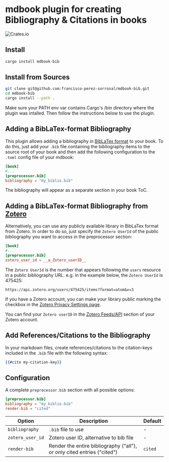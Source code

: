 # mdbook plugin for creating Bibliography & Citations in books

![Crates.io](https://img.shields.io/crates/d/mdbook-bib?style=social&link=https://crates.io/crates/mdbook-bib)

## Install

```sh
cargo install mdbook-bib
```

## Install from Sources

```sh
git clone git@github.com:francisco-perez-sorrosal/mdbook-bib.git
cd mdbook-bib
cargo install --path .
```

Make sure your PATH env var contains Cargo's /bin directory where the plugin was intalled. Then follow the instructions
below to use the plugin.

## Adding a BibLaTex-format Bibliography

This plugin allows adding a bibliography in [BibLaTex format](https://www.ctan.org/pkg/biblatex) to your book. To do this,
just add your `.bib` file containing the bibliography items to the source root of your book and then add the following
configuration to the `.toml` config file of your mdbook:

```toml
[book]
#...
[preprocessor.bib]
bibliography = "my_biblio.bib"
```

The bibliography will appear as a separate section in your book ToC. 

## Adding a BibLaTex-format Bibliography from [Zotero](https://www.zotero.org/)

Alternatively, you can use any publicly available library in BibLaTex format from Zotero.
In order to do so, just specify the `Zotero UserId` of the public bibliography you want to access in the preprocessor section:

```toml
[book]
#...
[preprocessor.bib]
zotero_user_id = __a_Zotero_userID__
```

The `Zotero UserId` is the number that appears following the `users` resource in a public bibliography URL. e.g. in the 
example below, the `Zotero UserId` is 475425:
```shell
https://api.zotero.org/users/475425/items?format=atom&v=3
```

If you have a Zotero account, you can make your library public marking the checkbox in the [Zotero Privacy Settings page](https://www.zotero.org/settings/privacy).

You can find your `Zotero userID` in the [Zotero Feeds/API](https://www.zotero.org/settings/keys) section of your 
Zotero account.

## Add References/Citations to the Bibliography

In your markdown files, create references/citations to the citation-keys included in the `.bib` file with the 
following syntax:

```handlebars
{{#cite my-citation-key}}
``````

## Configuration

A complete `preprocessor.bib` section with all possible options:

```toml
[preprocessor.bib]
bibliography = "my_biblio.bib"
render-bib = "cited"
```

| Option           | Description                                                             | Default |
|------------------|-------------------------------------------------------------------------|---------|
| `bibliography`   | `.bib` file to use                                                      | -       |
| `zotero_user_id` | Zotero user ID, alternative to bib file                                 | -       |
| `render-bib`     | Render the entire bibliography ("all"), or only cited entries ("cited") | `cited` |
